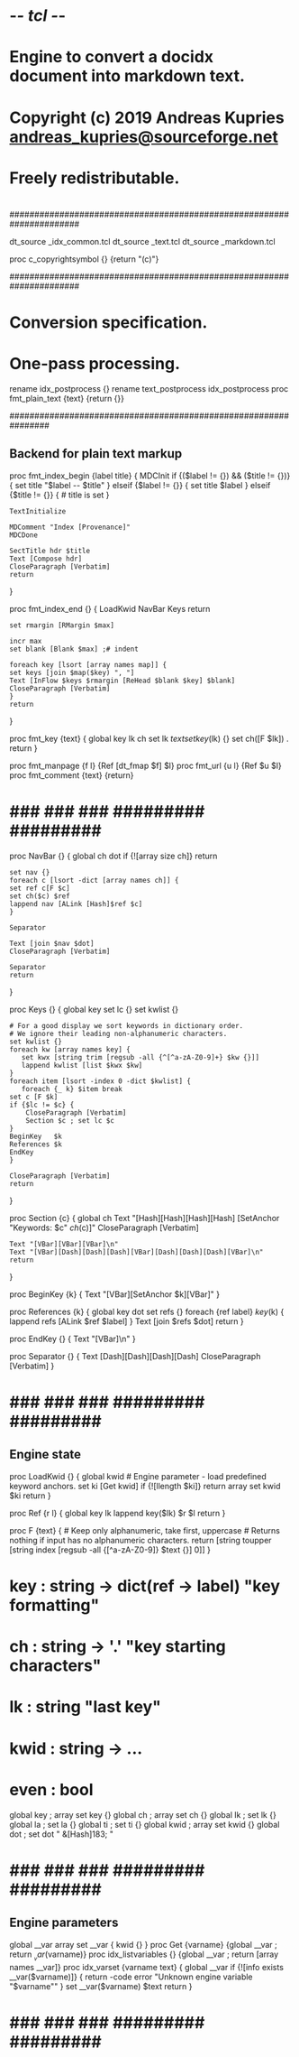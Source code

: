 # -*- tcl -*-
# Engine to convert a docidx document into markdown text.
#
# Copyright (c) 2019 Andreas Kupries <andreas_kupries@sourceforge.net>
# Freely redistributable.
#
######################################################################

dt_source _idx_common.tcl
dt_source _text.tcl
dt_source _markdown.tcl

proc c_copyrightsymbol {} {return "(c)"}

######################################################################
# Conversion specification.
# One-pass processing.

rename idx_postprocess {}
rename text_postprocess idx_postprocess
proc   fmt_plain_text {text} {return {}}

################################################################
## Backend for plain text markup

proc fmt_index_begin {label title} {
    MDCInit
    if {($label != {}) && ($title != {})} {
	set title "$label -- $title"
    } elseif {$label != {}} {
	set title $label
    } elseif {$title != {}} {
	 # title is set
    }

    TextInitialize

    MDComment "Index [Provenance]"
    MDCDone

    SectTitle hdr $title
    Text [Compose hdr]
    CloseParagraph [Verbatim]
    return
}

proc fmt_index_end {} {
    LoadKwid
    NavBar
    Keys
    return
    
    set rmargin [RMargin $max]

    incr max
    set blank [Blank $max] ;# indent

    foreach key [lsort [array names map]] {
	set keys [join $map($key) ", "]
	Text [InFlow $keys $rmargin [ReHead $blank $key] $blank]
	CloseParagraph [Verbatim]
    }
    return
}

proc fmt_key {text} {
    global key lk ch
    set lk $text
    set key($lk) {}
    set ch([F $lk]) .
    return
}

proc fmt_manpage {f l} {Ref [dt_fmap $f] $l}
proc fmt_url     {u l} {Ref $u           $l}
proc fmt_comment {text}       {return}

# ### ### ### ######### ######### #########

proc NavBar {} {
    global ch dot
    if {![array size ch]} return
    
    set nav {}
    foreach c [lsort -dict [array names ch]] {
	set ref c[F $c]
	set ch($c) $ref
	lappend nav [ALink [Hash]$ref $c]
    }

    Separator
    
    Text [join $nav $dot]
    CloseParagraph [Verbatim]

    Separator
    return
}

proc Keys {} {
    global key
    set lc {}
    set kwlist {}

    # For a good display we sort keywords in dictionary order.
    # We ignore their leading non-alphanumeric characters.
    set kwlist {}
    foreach kw [array names key] {
       set kwx [string trim [regsub -all {^[^a-zA-Z0-9]+} $kw {}]]
       lappend kwlist [list $kwx $kw]
    }
    foreach item [lsort -index 0 -dict $kwlist] {
       foreach {_ k} $item break
	set c [F $k]
	if {$lc != $c} {
	    CloseParagraph [Verbatim]
	    Section $c ; set lc $c
	}
	BeginKey   $k
	References $k
	EndKey
    }

    CloseParagraph [Verbatim]
    return

}

proc Section {c} {
    global ch
    Text "[Hash][Hash][Hash][Hash] [SetAnchor "Keywords: $c" $ch($c)]"
    CloseParagraph [Verbatim]

    Text "[VBar][VBar][VBar]\n"
    Text "[VBar][Dash][Dash][Dash][VBar][Dash][Dash][Dash][VBar]\n"
    return
}

proc BeginKey {k} {
    Text "[VBar][SetAnchor $k][VBar]"
}

proc References {k} {
    global key dot
    set refs {}
    foreach {ref label} $key($k) {
	lappend refs [ALink $ref $label]
    }
    Text [join $refs $dot]
    return
}

proc EndKey {} {
    Text "[VBar]\n"
}

proc Separator {} {
    Text [Dash][Dash][Dash][Dash]
    CloseParagraph [Verbatim]
}

# ### ### ### ######### ######### #########
## Engine state

proc LoadKwid {} {
    global kwid
    # Engine parameter - load predefined keyword anchors.
    set             ki [Get kwid]
    if {![llength  $ki]} return
    array set kwid $ki
    return
}

proc Ref {r l} {
    global  key  lk
    lappend key($lk) $r $l
    return
}

proc F {text} {
    # Keep only alphanumeric, take first, uppercase
    # Returns nothing if input has no alphanumeric characters.
    return [string toupper [string index [regsub -all {[^a-zA-Z0-9]} $text {}] 0]]
}

# key  : string -> dict(ref -> label) "key formatting"
# ch   : string -> '.'                "key starting characters"
# lk   : string                       "last key"
# kwid : string -> ...
# even : bool

global key  ; array set key  {}
global ch   ; array set ch   {}
global lk   ; set       lk   {}
global la   ; set       la   {}
global ti   ; set       ti   {}
global kwid ; array set kwid {}
global dot  ; set dot   " &[Hash]183; "

# ### ### ### ######### ######### #########
## Engine parameters

global    __var
array set __var {
    kwid {}
}
proc Get               {varname}      {global __var ; return $__var($varname)}
proc idx_listvariables {}             {global __var ; return [array names __var]}
proc idx_varset        {varname text} {
    global __var
    if {![info exists __var($varname)]} {
	return -code error "Unknown engine variable \"$varname\""
    }
    set __var($varname) $text
    return
}

##
# ### ### ### ######### ######### #########
